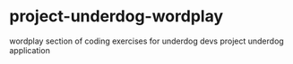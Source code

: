 # project-underdog-wordplay
wordplay section of coding exercises for underdog devs project underdog application
